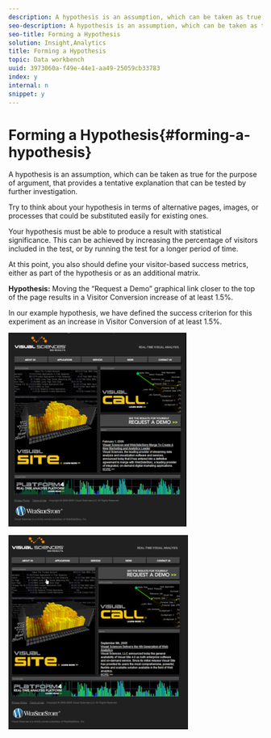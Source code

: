 ```yaml
---
description: A hypothesis is an assumption, which can be taken as true for the purpose of argument, that provides a tentative explanation that can be tested by further investigation.
seo-description: A hypothesis is an assumption, which can be taken as true for the purpose of argument, that provides a tentative explanation that can be tested by further investigation.
seo-title: Forming a Hypothesis
solution: Insight,Analytics
title: Forming a Hypothesis
topic: Data workbench
uuid: 3973060a-f49e-44e1-aa49-25059cb33783
index: y
internal: n
snippet: y
---
```


# Forming a Hypothesis{#forming-a-hypothesis}

A hypothesis is an assumption, which can be taken as true for the purpose of argument, that provides a tentative explanation that can be tested by further investigation.

Try to think about your hypothesis in terms of alternative pages, images, or processes that could be substituted easily for existing ones.

Your hypothesis must be able to produce a result with statistical significance. This can be achieved by increasing the percentage of visitors included in the test, or by running the test for a longer period of time.

At this point, you also should define your visitor-based success metrics, either as part of the hypothesis or as an additional matrix.

**Hypothesis:** Moving the “Request a Demo” graphical link closer to the top of the page results in a Visitor Conversion increase of at least 1.5%.

In our example hypothesis, we have defined the success criterion for this experiment as an increase in Visitor Conversion of at least 1.5%.

![](assets/ControlPage.png)

![](assets/TestPage.png)

